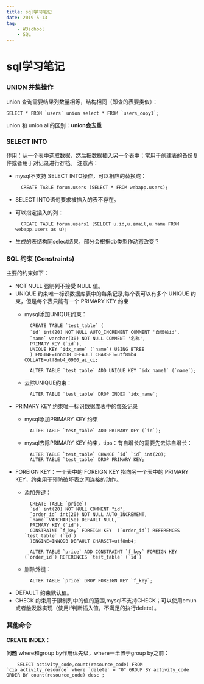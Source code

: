 ```yaml
---
title: sql学习笔记
date: 2019-5-13
tag: 
    - W3school
    - SQL
---
```

# sql学习笔记
### UNION 并集操作
union 查询需要结果列数量相等，结构相同（即查的表要类似）：

    SELECT * FROM `users` union select * FROM `users_copy1`;
union 和 union all的区别：**union会去重**
### SELECT INTO
作用：从一个表中选取数据，然后把数据插入另一个表中；常用于创建表的备份复件或者用于对记录进行存档。
注意点：
* mysql不支持 SELECT INTO操作，可以相应的替换成：
    
        CREATE TABLE forum.users (SELECT * FROM webapp.users);
* SELECT INTO语句要求被插入的表不存在。
* 可以指定插入的列：

        CREATE TABLE forum.users1 (SELECT u.id,u.email,u.name FROM webapp.users as u);
* 生成的表结构同select结果，部分会根据db类型作动态改变？
### SQL 约束 (Constraints)
主要的约束如下：
* NOT NULL 强制列不接受 NULL 值。
* UNIQUE 约束唯一标识数据库表中的每条记录,每个表可以有多个 UNIQUE 约束，但是每个表只能有一个 PRIMARY KEY 约束
    * mysql添加UNIQUE约束：

            CREATE TABLE `test_table` (
            `id` int(20) NOT NULL AUTO_INCREMENT COMMENT '自增长id',
            `name` varchar(30) NOT NULL COMMENT '名称',
            PRIMARY KEY (`id`),
            UNIQUE KEY `idx_name` (`name`) USING BTREE
            ) ENGINE=InnoDB DEFAULT CHARSET=utf8mb4 COLLATE=utf8mb4_0900_ai_ci;

            ALTER TABLE `test_table` ADD UNIQUE KEY `idx_name1` (`name`);
    * 去除UNIQUE约束：

            ALTER TABLE `test_table` DROP INDEX `idx_name`;
* PRIMARY KEY 约束唯一标识数据库表中的每条记录
    * mysql添加PRIMARY KEY 约束

            ALTER TABLE `test_table` ADD PRIMARY KEY (`id`);
    * mysql去除PRIMARY KEY 约束，tips：有自增长的需要先去除自增长：

            ALTER TABLE `test_table` CHANGE `id` `id` int(20);
            ALTER TABLE `test_table` DROP PRIMARY KEY;
* FOREIGN KEY：一个表中的 FOREIGN KEY 指向另一个表中的 PRIMARY KEY，约束用于预防破坏表之间连接的动作。
    * 添加外键：

            CREATE TABLE `price`(
            `id` int(20) NOT NULL COMMENT "id",
            `order_id` int(20) NOT NULL AUTO_INCREMENT,
            `name` VARCHAR(50) DEFAULT NULL,
            PRIMARY KEY (`id`),
            CONSTRAINT `f_key` FOREIGN KEY  (`order_id`) REFERENCES `test_table` (`id`)
            )ENGINE=INNODB DEFAULT CHARSET=utf8mb4;

            ALTER TABLE `price` ADD CONSTRAINT `f_key` FOREIGN KEY  (`order_id`) REFERENCES `test_table` (`id`)
    * 删除外键：

            ALTER TABLE `price` DROP FOREIGN KEY `f_key`;
* DEFAULT 约束默认值。
* CHECK 约束用于限制列中的值的范围,mysql不支持CHECK；可以使用emun或者触发器实现（使用if判断插入值，不满足的执行delete）。

### 其他命令

**CREATE INDEX**：

**问题**
where和group by作用优先级，where一半置于group by之前：

        SELECT activity_code,count(resource_code) FROM `cia_activity_resource` where `delete` = "0" GROUP BY activity_code  ORDER BY count(resource_code) desc ;